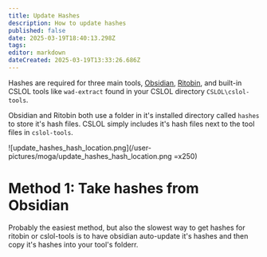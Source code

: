 ```yaml
---
title: Update Hashes
description: How to update hashes
published: false
date: 2025-03-19T18:40:13.298Z
tags: 
editor: markdown
dateCreated: 2025-03-19T13:33:26.686Z
---
```


Hashes are required for three main tools, [Obsidian](https://github.com/Crauzer/Obsidian), [Ritobin](/https://github.com/moonshadow565/ritobin/releases), and built-in CSLOL tools like `wad-extract` found in your CSLOL directory `CSLOL\cslol-tools`.

Obsidian and Ritobin both use a folder in it's installed directory called `hashes` to store it's hash files. CSLOL simply includes it's hash files next to the tool files in `cslol-tools`.

![update_hashes_hash_location.png](/user-pictures/moga/update_hashes_hash_location.png =x250)

# Method 1: Take hashes from Obsidian

Probably the easiest method, but also the slowest way to get hashes for ritobin or cslol-tools is to have obsidian auto-update it's hashes and then copy it's hashes into your tool's folderr.

